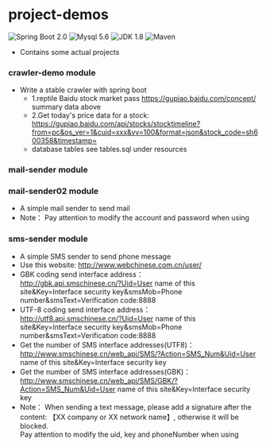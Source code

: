 # project-demos
![Spring Boot 2.0](https://img.shields.io/badge/Spring%20Boot-2.x-brightgreen.svg)
![Mysql 5.6](https://img.shields.io/badge/Mysql-5.6-blue.svg)
![JDK 1.8](https://img.shields.io/badge/JDK-1.8-brightgreen.svg)
![Maven](https://img.shields.io/badge/Maven-3.5.0-yellowgreen.svg)
 * Contains some actual projects

### crawler-demo module
 * Write a stable crawler with spring boot
   * 1.reptile Baidu stock market pass  https://gupiao.baidu.com/concept/  summary data above
   * 2.Get today's price data for a stock:  
   https://gupiao.baidu.com/api/stocks/stocktimeline?from=pc&os_ver=1&cuid=xxx&vv=100&format=json&stock_code=sh600358&timestamp=
   * database tables see tables.sql under resources
    
### mail-sender module
### mail-sender02 module
 * A simple mail sender to send mail
 * Note： Pay attention to modify the account and password when using
 
### sms-sender module
 * A simple SMS sender to send phone message
 * Use this website: http://www.webchinese.com.cn/user/  
 * GBK coding send interface address：  
 http://gbk.api.smschinese.cn/?Uid=User name of this site&Key=Interface security key&smsMob=Phone number&smsText=Verification code:8888
 * UTF-8 coding send interface address：  
 http://utf8.api.smschinese.cn/?Uid=User name of this site&Key=Interface security key&smsMob=Phone number&smsText=Verification code:8888
 * Get the number of SMS interface addresses(UTF8)：  
 http://www.smschinese.cn/web_api/SMS/?Action=SMS_Num&Uid=User name of this site&Key=Interface security key
 * Get the number of SMS interface addresses(GBK)：  
 http://www.smschinese.cn/web_api/SMS/GBK/?Action=SMS_Num&Uid=User name of this site&Key=Interface security key
 * Note： When sending a text message, please add a signature after the content: 【XX company or XX network name】, 
 otherwise it will be blocked.  
 Pay attention to modify the uid, key and phoneNumber when using

